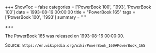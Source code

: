 +++
ShowToc = false
categories = ['PowerBook 100', '1993', 'PowerBook 100']
date = 1993-08-16 00:00:00
title = "PowerBook 165"
tags = ['PowerBook 100', '1993']
summary = " "

+++

The PowerBook 165 was released on 1993-08-16 00:00:00.

Source: `https://en.wikipedia.org/wiki/PowerBook_160#PowerBook_165`
